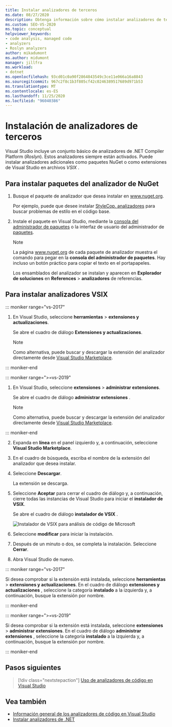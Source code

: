 ```yaml
---
title: Instalar analizadores de terceros
ms.date: 08/27/2020
description: Obtenga información sobre cómo instalar analizadores de terceros en Visual Studio. Vea cómo instalar analizadores en archivos. vsix y paquetes del analizador de NuGet.
ms.custom: SEO-VS-2020
ms.topic: conceptual
helpviewer_keywords:
- code analysis, managed code
- analyzers
- Roslyn analyzers
author: mikadumont
ms.author: midumont
manager: jillfra
ms.workload:
- dotnet
ms.openlocfilehash: 93cd01c0a90f2864843549c3ce11e066a16a8843
ms.sourcegitcommit: 967c2f8c1b3f805cf42c0246389517689d971b53
ms.translationtype: MT
ms.contentlocale: es-ES
ms.lasthandoff: 11/25/2020
ms.locfileid: "96040386"
---
```

# <a name="install-third-party-analyzers"></a>Instalación de analizadores de terceros

Visual Studio incluye un conjunto básico de analizadores de .NET Compiler Platform (*Roslyn*). Estos analizadores siempre están activados. Puede instalar analizadores adicionales como paquetes NuGet o como extensiones de Visual Studio en archivos *VSIX* .

## <a name="to-install-nuget-analyzer-packages"></a>Para instalar paquetes del analizador de NuGet

1. Busque el paquete de analizador que desea instalar en www.nuget.org.

   Por ejemplo, puede que desee instalar [StyleCop. analizadores](https://www.nuget.org/packages/stylecop.analyzers/) para buscar problemas de estilo en el código base.

2. Instale el paquete en Visual Studio, mediante la [consola del administrador de paquetes](/nuget/quickstart/install-and-use-a-package-in-visual-studio#package-manager-console) o la interfaz de usuario del administrador de [paquetes](/nuget/quickstart/install-and-use-a-package-in-visual-studio#package-manager-console).

   > [!NOTE]
   > La página www.nuget.org de cada paquete de analizador muestra el comando para pegar en la **consola del administrador de paquetes**. Hay incluso un botón práctico para copiar el texto en el portapapeles.

   Los ensamblados del analizador se instalan y aparecen en **Explorador de soluciones** en **References**  >  **analizadores** de referencias.

## <a name="to-install-vsix-analyzers"></a>Para instalar analizadores VSIX

::: moniker range="vs-2017"

1. En Visual Studio, seleccione **herramientas** > **extensiones y actualizaciones**.

   Se abre el cuadro de diálogo **Extensiones y actualizaciones**.

   > [!NOTE]
   > Como alternativa, puede buscar y descargar la extensión del analizador directamente desde [Visual Studio Marketplace](https://marketplace.visualstudio.com).

::: moniker-end

::: moniker range=">=vs-2019"

1. En Visual Studio, seleccione **extensiones** > **administrar extensiones**.

   Se abre el cuadro de diálogo **administrar extensiones** .

   > [!NOTE]
   > Como alternativa, puede buscar y descargar la extensión del analizador directamente desde [Visual Studio Marketplace](https://marketplace.visualstudio.com).

::: moniker-end

2. Expanda en **línea** en el panel izquierdo y, a continuación, seleccione **Visual Studio Marketplace**.

3. En el cuadro de búsqueda, escriba el nombre de la extensión del analizador que desea instalar.

4. Seleccione **Descargar**.

   La extensión se descarga.

5. Seleccione **Aceptar** para cerrar el cuadro de diálogo y, a continuación, cierre todas las instancias de Visual Studio para iniciar el **instalador de VSIX**.

   Se abre el cuadro de diálogo **instalador de VSIX** .

   ![Instalador de VSIX para análisis de código de Microsoft](media/vsix-installer-code-analysis.png)

6. Seleccione **modificar** para iniciar la instalación.

7. Después de un minuto o dos, se completa la instalación. Seleccione **Cerrar**.

8. Abra Visual Studio de nuevo.

::: moniker range="vs-2017"

Si desea comprobar si la extensión está instalada, seleccione **herramientas**  >  **extensiones y actualizaciones**. En el cuadro de diálogo **extensiones y actualizaciones** , seleccione la categoría **instalado** a la izquierda y, a continuación, busque la extensión por nombre.

::: moniker-end

::: moniker range=">=vs-2019"

Si desea comprobar si la extensión está instalada, seleccione **extensiones**  >  **administrar extensiones**. En el cuadro de diálogo **administrar extensiones** , seleccione la categoría **instalado** a la izquierda y, a continuación, busque la extensión por nombre.

::: moniker-end

## <a name="next-steps"></a>Pasos siguientes

> [!div class="nextstepaction"]
> [Uso de analizadores de código en Visual Studio](../code-quality/use-roslyn-analyzers.md)

## <a name="see-also"></a>Vea también

- [Información general de los analizadores de código en Visual Studio](../code-quality/roslyn-analyzers-overview.md)
- [Instalar analizadores de .NET](../code-quality/install-net-analyzers.md)
